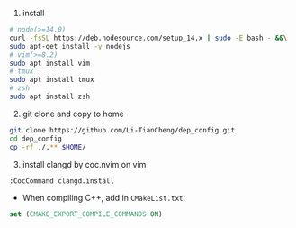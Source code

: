 1. install 
```bash
# node(>=14.0)
curl -fsSL https://deb.nodesource.com/setup_14.x | sudo -E bash - &&\
sudo apt-get install -y nodejs
# vim(>=8.2)
sudo apt install vim
# tmux
sudo apt install tmux
# zsh
sudo apt install zsh
```

2. git clone and copy to home
```bash
git clone https://github.com/Li-TianCheng/dep_config.git
cd dep_config
cp -rf ./.** $HOME/
```

3. install clangd by coc.nvim on vim
```
:CocCommand clangd.install
```

* When compiling C++, add in `CMakeList.txt`:
```cmake
set (CMAKE_EXPORT_COMPILE_COMMANDS ON)
```